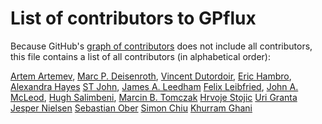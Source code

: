 # List of contributors to GPflux

Because GitHub's [graph of contributors](http://github.com/secondmind-labs/GPflux/graphs/contributors) does not include all contributors, this file contains a list of all contributors (in alphabetical order):

[Artem Artemev](https://github.com/awav/), 
[Marc P. Deisenroth](https://deisenroth.cc/),
[Vincent Dutordoir](https://vdutor.github.io/), 
[Eric Hambro](https://erichambro.com), 
[Alexandra Hayes](https://github.com/akhayes)
[ST John](http://www.infinitecuriosity.org/about/), 
[James A. Leedham](https://github.com/JamesALeedham)
[Felix Leibfried](https://github.com/fleibfried), 
[John A. McLeod](https://github.com/johnamcleod), 
[Hugh Salimbeni](https://github.com/hughsalimbeni), 
[Marcin B. Tomczak](https://github.com/marctom)
[Hrvoje Stojic](https://github.com/hstojic)
[Uri Granta](https://github.com/uri-granta)
[Jesper Nielsen](https://github.com/jesnie)
[Sebastian Ober](https://github.com/sebastianober)
[Simon Chiu](https://github.com/sc336)
[Khurram Ghani](https://github.com/khurram-ghani)

